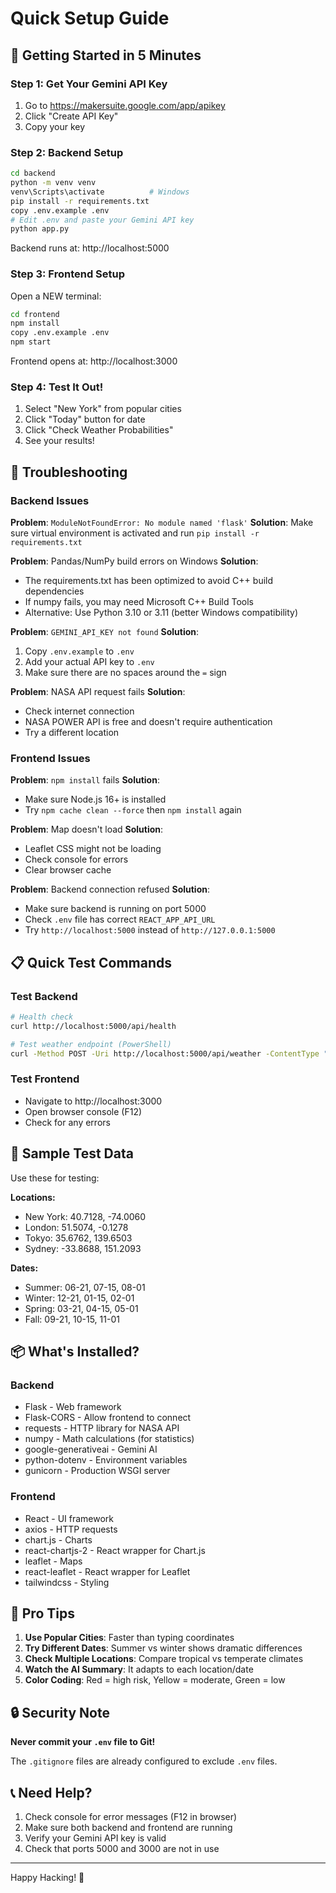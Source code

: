 # Quick Setup Guide

## 🚀 Getting Started in 5 Minutes

### Step 1: Get Your Gemini API Key
1. Go to https://makersuite.google.com/app/apikey
2. Click "Create API Key"
3. Copy your key

### Step 2: Backend Setup
```bash
cd backend
python -m venv venv
venv\Scripts\activate          # Windows
pip install -r requirements.txt
copy .env.example .env
# Edit .env and paste your Gemini API key
python app.py
```

Backend runs at: http://localhost:5000

### Step 3: Frontend Setup
Open a NEW terminal:
```bash
cd frontend
npm install
copy .env.example .env
npm start
```

Frontend opens at: http://localhost:3000

### Step 4: Test It Out!
1. Select "New York" from popular cities
2. Click "Today" button for date
3. Click "Check Weather Probabilities"
4. See your results!

## 🔧 Troubleshooting

### Backend Issues

**Problem**: `ModuleNotFoundError: No module named 'flask'`
**Solution**: Make sure virtual environment is activated and run `pip install -r requirements.txt`

**Problem**: Pandas/NumPy build errors on Windows
**Solution**: 
- The requirements.txt has been optimized to avoid C++ build dependencies
- If numpy fails, you may need Microsoft C++ Build Tools
- Alternative: Use Python 3.10 or 3.11 (better Windows compatibility)

**Problem**: `GEMINI_API_KEY not found`
**Solution**: 
1. Copy `.env.example` to `.env`
2. Add your actual API key to `.env`
3. Make sure there are no spaces around the `=` sign

**Problem**: NASA API request fails
**Solution**: 
- Check internet connection
- NASA POWER API is free and doesn't require authentication
- Try a different location

### Frontend Issues

**Problem**: `npm install` fails
**Solution**: 
- Make sure Node.js 16+ is installed
- Try `npm cache clean --force` then `npm install` again

**Problem**: Map doesn't load
**Solution**: 
- Leaflet CSS might not be loading
- Check console for errors
- Clear browser cache

**Problem**: Backend connection refused
**Solution**: 
- Make sure backend is running on port 5000
- Check `.env` file has correct `REACT_APP_API_URL`
- Try `http://localhost:5000` instead of `http://127.0.0.1:5000`

## 📋 Quick Test Commands

### Test Backend
```bash
# Health check
curl http://localhost:5000/api/health

# Test weather endpoint (PowerShell)
curl -Method POST -Uri http://localhost:5000/api/weather -ContentType "application/json" -Body '{"lat":40.7128,"lon":-74.006,"location":"New York","date":"06-21"}'
```

### Test Frontend
- Navigate to http://localhost:3000
- Open browser console (F12)
- Check for any errors

## 🎯 Sample Test Data

Use these for testing:

**Locations:**
- New York: 40.7128, -74.0060
- London: 51.5074, -0.1278
- Tokyo: 35.6762, 139.6503
- Sydney: -33.8688, 151.2093

**Dates:**
- Summer: 06-21, 07-15, 08-01
- Winter: 12-21, 01-15, 02-01
- Spring: 03-21, 04-15, 05-01
- Fall: 09-21, 10-15, 11-01

## 📦 What's Installed?

### Backend
- Flask - Web framework
- Flask-CORS - Allow frontend to connect
- requests - HTTP library for NASA API
- numpy - Math calculations (for statistics)
- google-generativeai - Gemini AI
- python-dotenv - Environment variables
- gunicorn - Production WSGI server

### Frontend
- React - UI framework
- axios - HTTP requests
- chart.js - Charts
- react-chartjs-2 - React wrapper for Chart.js
- leaflet - Maps
- react-leaflet - React wrapper for Leaflet
- tailwindcss - Styling

## 🌟 Pro Tips

1. **Use Popular Cities**: Faster than typing coordinates
2. **Try Different Dates**: Summer vs winter shows dramatic differences
3. **Check Multiple Locations**: Compare tropical vs temperate climates
4. **Watch the AI Summary**: It adapts to each location/date
5. **Color Coding**: Red = high risk, Yellow = moderate, Green = low

## 🔒 Security Note

**Never commit your `.env` file to Git!**

The `.gitignore` files are already configured to exclude `.env` files.

## 📞 Need Help?

1. Check console for error messages (F12 in browser)
2. Make sure both backend and frontend are running
3. Verify your Gemini API key is valid
4. Check that ports 5000 and 3000 are not in use

---

Happy Hacking! 🚀
